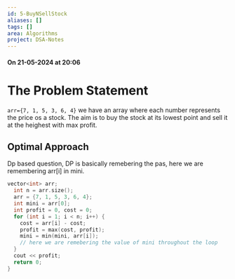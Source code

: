 ```yaml
---
id: 5-BuyNSellStock
aliases: []
tags: []
area: Algorithms
project: DSA-Notes
---
```

#### On 21-05-2024 at 20:06

# The Problem Statement

`arr={7, 1, 5, 3, 6, 4}`
we have an array where each number represents the price os a stock. The aim is to buy the stock at its lowest point and sell it at the heighest with max profit.

## Optimal Approach

Dp based question, DP is basically remebering the pas, here we are remembering arr[i] in mini.

```cpp
vector<int> arr;
  int n = arr.size();
  arr = {7, 1, 5, 3, 6, 4};
  int mini = arr[0];
  int profit = 0, cost = 0;
  for (int i = 1; i < n; i++) {
    cost = arr[i] - cost;
    profit = max(cost, profit);
    mini = min(mini, arr[i]);
    // here we are remebering the value of mini throughout the loop  
  }
  cout << profit;
  return 0;
}
 
```
